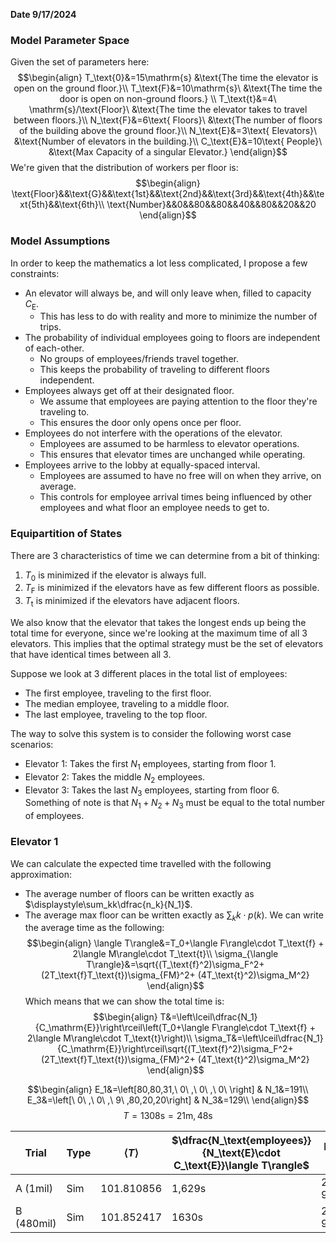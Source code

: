 **Date 9/17/2024**

### Model Parameter Space
Given the set of parameters here:
$$\begin{align}
T_\text{0}&=15\mathrm{s} &\text{The time the elevator is open on the ground floor.}\\
T_\text{F}&=10\mathrm{s}\ &\text{The time the door is open on non-ground floors.} \\
T_\text{t}&=4\ \mathrm{s}/\text{Floor}\ &\text{The time the elevator takes to travel between floors.}\\
N_\text{F}&=6\text{ Floors}\ &\text{The number of floors of the building above the ground floor.}\\
N_\text{E}&=3\text{ Elevators}\ &\text{Number of elevators in the building.}\\
C_\text{E}&=10\text{ People}\ &\text{Max Capacity of a singular Elevator.}
\end{align}$$
We're given that the distribution of workers per floor is:
$$\begin{align}
\text{Floor}&&\text{G}&&\text{1st}&&\text{2nd}&&\text{3rd}&&\text{4th}&&\text{5th}&&\text{6th}\\
\text{Number}&&0&&80&&80&&40&&80&&20&&20
\end{align}$$
### Model Assumptions
In order to keep the mathematics a lot less complicated, I propose a few constraints:
 - An elevator will always be, and will only leave when, filled to capacity $C_\text{E}$.
	 - This has less to do with reality and more to minimize the number of trips.
 - The probability of individual employees going to floors are independent of each-other.
	 - No groups of employees/friends travel together.
	 - This keeps the probability of traveling to different floors independent.
 - Employees always get off at their designated floor.
	 - We assume that employees are paying attention to the floor they're traveling to.
	 - This ensures the door only opens once per floor.
 - Employees do not interfere with the operations of the elevator.
	 - Employees are assumed to be harmless to elevator operations.
	 - This ensures that elevator times are unchanged while operating.
 - Employees arrive to the lobby at equally-spaced interval.
	 - Employees are assumed to have no free will on when they arrive, on average.
	 - This controls for employee arrival times being influenced by other employees and what floor an employee needs to get to.


### Equipartition of States
There are 3 characteristics of time we can determine from a bit of thinking:
1. $T_0$ is minimized if the elevator is always full.
2. $T_\mathrm{F}$ is minimized if the elevators have as few different floors as possible.
3. $T_\mathrm{t}$ is minimized if the elevators have adjacent floors.

We also know that the elevator that takes the longest ends up being the total time for everyone, since we're looking at the maximum time of all 3 elevators. This implies that the optimal strategy must be the set of elevators that have identical times between all 3.

Suppose we look at 3 different places in the total list of employees:
 - The first employee, traveling to the first floor.
 - The median employee, traveling to a middle floor.
 - The last employee, traveling to the top floor.

The way to solve this system is to consider the following worst case scenarios:
 - Elevator 1: Takes the first $N_1$ employees, starting from floor 1.
 - Elevator 2: Takes the middle $N_2$ employees.
 - Elevator 3: Takes the last $N_3$ employees, starting from floor 6.
Something of note is that $N_1+N_2+N_3$ must be equal to the total number of employees.

### Elevator 1
We can calculate the expected time travelled with the following approximation:
 - The average number of floors can be written exactly as $\displaystyle\sum_kk\dfrac{n_k}{N_1}$.
 - The average max floor can be written exactly as $\displaystyle\sum_kk\cdot p(k)$.
We can write the average time as the following:
$$\begin{align}
\langle T\rangle&=T_0+\langle F\rangle\cdot T_\text{f} + 2\langle M\rangle\cdot T_\text{t}\\
\sigma_{\langle T\rangle}&=\sqrt{(T_\text{f}^2)\sigma_F^2+(2T_\text{f}T_\text{t})\sigma_{FM}^2+ (4T_\text{t}^2)\sigma_M^2}
\end{align}$$
Which means that we can show the total time is:
$$\begin{align}
T&=\left\lceil\dfrac{N_1}{C_\mathrm{E}}\right\rceil\left(T_0+\langle F\rangle\cdot T_\text{f} + 2\langle M\rangle\cdot T_\text{t}\right)\\
\sigma_T&=\left\lceil\dfrac{N_1}{C_\mathrm{E}}\right\rceil\sqrt{(T_\text{f}^2)\sigma_F^2+(2T_\text{f}T_\text{t})\sigma_{FM}^2+ (4T_\text{t}^2)\sigma_M^2}
\end{align}$$



$$\begin{align}
E_1&=\left[80,80,31,\ 0\ ,\ 0\ ,\ 0\ \right] & N_1&=191\\
E_3&=\left[\ 0\ ,\ 0\ ,\ 9\ ,80,20,20\right] & N_3&=129\\
\end{align}$$
$$T=1308\mathrm{s}=21\mathrm{m},48\mathrm{s}$$

| Trial      | Type | $\langle T\rangle$ | $\dfrac{N_\text{employees}}{N_\text{E}\cdot C_\text{E}}\langle T\rangle$ | Min, Sec                   |
| ---------- | ---- | ------------------ | ------------------------------------------------------------------------ | -------------------------- |
| A (1mil)   | Sim  | 101.810856         | 1,629$\mathrm{s}$                                                        | $27\mathrm{m},9\mathrm{s}$ |
| B (480mil) | Sim  | 101.852417         | 1630$\mathrm{s}$                                                         | $27\mathrm{m},9\mathrm{s}$ |
